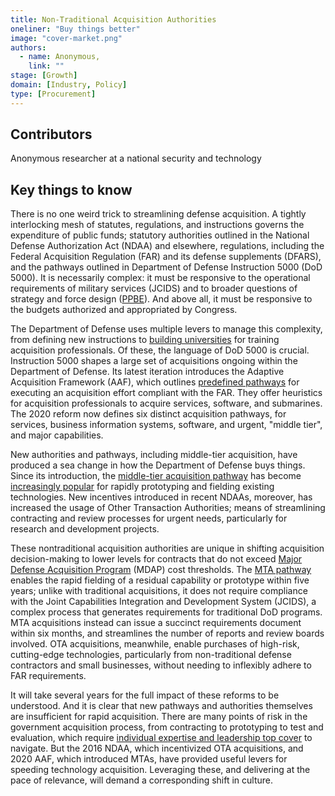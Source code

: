 ```yaml
---
title: Non-Traditional Acquisition Authorities
oneliner: "Buy things better"
image: "cover-market.png"
authors:
  - name: Anonymous,
    link: ""
stage: [Growth]
domain: [Industry, Policy]
type: [Procurement]
---
```


## Contributors

Anonymous researcher at a national security and technology

## Key things to know

There is no one weird trick to streamlining defense acquisition. A tightly interlocking mesh of statutes, regulations, and instructions governs the expenditure of public funds; statutory authorities outlined in the National Defense Authorization Act (NDAA) and elsewhere, regulations, including the Federal Acquisition Regulation (FAR) and its defense supplements (DFARS), and the pathways outlined in Department of Defense Instruction 5000 (DoD 5000). It is necessarily complex: it must be responsive to the operational requirements of military services (JCIDS) and to broader questions of strategy and force design ([PPBE](https://www.csis.org/analysis/national-defense-strategy-calling-acquisition-reform)). And above all, it must be responsive to the budgets authorized and appropriated by Congress.

The Department of Defense uses multiple levers to manage this complexity, from defining new instructions to [building universities](https://www.esd.whs.mil/Portals/54/Documents/DD/issuances/dodi/500057p.pdf?ver=2019-05-07-081600-423) for training acquisition professionals. Of these, the language of DoD 5000 is crucial. Instruction 5000 shapes a large set of acquisitions ongoing within the Department of Defense. Its latest iteration introduces the Adaptive Acquisition Framework (AAF), which outlines [predefined pathways](https://aaf.dau.edu/aaf/aaf-pathways/) for executing an acquisition effort compliant with the FAR. They offer heuristics for acquisition professionals to acquire services, software, and submarines. The 2020 reform now defines six distinct acquisition pathways, for services, business information systems, software, and urgent, "middle tier", and major capabilities.

New authorities and pathways, including middle-tier acquisition, have produced a sea change in how the Department of Defense buys things. Since its introduction, the [middle-tier acquisition pathway](https://cdnapisec.kaltura.com/index.php/extwidget/preview/partner_id/2203981/uiconf_id/39997971/entry_id/1_me3rb1m2/embed/dynamic) has become [increasingly popular](https://csis-website-prod.s3.amazonaws.com/s3fs-public/publication/201007_McCormick_Defense_Acquisition_Trends_2020.pdf) for rapidly prototyping and fielding existing technologies. New incentives introduced in recent NDAAs, moreover, has increased the usage of Other Transaction Authorities; means of streamlining contracting and review processes for urgent needs, particularly for research and development projects.

These nontraditional acquisition authorities are unique in shifting acquisition decision-making to lower levels for contracts that do not exceed [Major Defense Acquisition Program](https://acqnotes.com/acqnote/acquisitions/major-defense-acquisition-program) (MDAP) cost thresholds. The [MTA pathway](https://www.esd.whs.mil/Portals/54/Documents/DD/issuances/dodi/500080p.PDF) enables the rapid fielding of a residual capability or prototype within five years; unlike with traditional acquisitions, it does not require compliance with the Joint Capabilities Integration and Development System (JCIDS), a complex process that generates requirements for traditional DoD programs. MTA acquisitions instead can issue a succinct requirements document within six months, and streamlines the number of reports and review boards involved. OTA acquisitions, meanwhile, enable purchases of high-risk, cutting-edge technologies, particularly from non-traditional defense contractors and small businesses, without needing to inflexibly adhere to FAR requirements.

It will take several years for the full impact of these reforms to be understood. And it is clear that new pathways and authorities themselves are insufficient for rapid acquisition. There are many points of risk in the government acquisition process, from contracting to prototyping to test and evaluation, which require [individual expertise and leadership top cover](https://www.csis.org/analysis/pressing-challenges-us-army-acquisition-conversation-hon-douglas-r-bush) to navigate. But the 2016 NDAA, which incentivized OTA acquisitions, and 2020 AAF, which introduced MTAs, have provided useful levers for speeding technology acquisition. Leveraging these, and delivering at the pace of relevance, will demand a corresponding shift in culture.